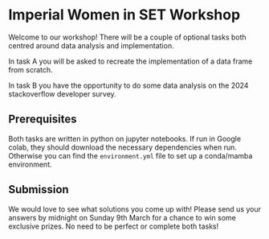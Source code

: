 # Imperial Women in SET Workshop
Welcome to our workshop! There will be a couple of optional tasks both centred
around data analysis and implementation.

In task A you will be asked to recreate the implementation of a data frame from
scratch.

In task B you have the opportunity to do some data analysis on the 2024
stackoverflow developer survey.

## Prerequisites
Both tasks are written in python on jupyter notebooks.
If run in Google colab, they should download the necessary dependencies when
run. Otherwise you can find the `environment.yml` file to set up a conda/mamba
environment.

## Submission
We would love to see what solutions you come up with!
Please send us your answers by midnight on Sunday 9th March
for a chance to win some exclusive prizes. No need to be perfect or complete 
both tasks!
